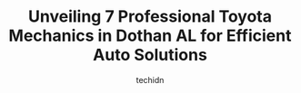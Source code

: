 ---
layout: ampstory
image: https://images.unsplash.com/photo-1494976388531-d1058494cdd8?ixlib=rb-4.0.3&ixid=MnwxMjA3fDB8MHxwaG90by1wYWdlfHx8fGVufDB8fHx8&auto=format&fit=crop&w=640&h=853&q=80
author: techidn
featured: false
description: When it comes to finding reliable automotive experts in Dothan AL, USA, look no further than the 7 best Toyota Mechanic in the area. With their exceptional skills and dedication to providing
title: Unveiling 7 Professional Toyota Mechanics in Dothan AL for Efficient Auto Solutions
cover:
   title: Unveiling 7 Professional Toyota Mechanics in Dothan AL for Efficient Auto Solutions
   subtitle: Rickpate
   background: https://images.unsplash.com/photo-1494976388531-d1058494cdd8?ixlib=rb-4.0.3&ixid=MnwxMjA3fDB8MHxwaG90by1wYWdlfHx8fGVufDB8fHx8&auto=format&fit=crop&w=640&h=853&q=80

pages: 
 - layout: thirds
   top: <h1>#1 Tuffy Tire & Auto Service Center</h1>
   bottom: "<p>Highly Recommend with the new management team. Honest, knowledgeable lead mechanic could have taken advantage of me and run a $170 AC diagnostic, but knew the exact probl</p>"
   background: https://www.knot35.com/toplist/wp-content/uploads/2023/06/best-toyota-mechanic-1-in-dothan-al-1685841287.jpeg
   backgroundblur: true
 - layout: thirds
   top: <h1>#2 ProFormance Car Care Center</h1>
   bottom: "<p>3369 W Main St, Dothan, AL 36305, United States</p>"
   background: https://www.knot35.com/toplist/wp-content/uploads/2023/06/best-toyota-mechanic-2-in-dothan-al-1685841288.jpeg
   cta:
      link: https://www.knot35.com/toplist/unveiling-7-professional-toyota-mechanics-in-dothan-al-for-efficient-auto-solutions/
      text: Unveiling 7 Professional Toyota Mechanics in Dothan AL for Efficient Auto Solutions
 - layout: thirds
   top: <h1>#3 Toyota of Dothan Service Center</h1>
   bottom: "<p>2285 Ross Clark Cir, Dothan, AL 36301, United States</p>"
   background: https://www.knot35.com/toplist/wp-content/uploads/2023/06/best-toyota-mechanic-3-in-dothan-al-1685841288.jpeg
   cta:
      link: https://www.knot35.com/toplist/unveiling-7-professional-toyota-mechanics-in-dothan-al-for-efficient-auto-solutions/
      text: Unveiling 7 Professional Toyota Mechanics in Dothan AL for Efficient Auto Solutions
 - layout: thirds
   top: <h1>#4 Howells Automotive</h1>
   bottom: "<p>2314 Ross Clark Cir #5, Dothan, AL 36301, United States</p>"
   background: https://images.unsplash.com/photo-1618005182384-a83a8bd57fbe?ixlib=rb-4.0.3&ixid=MnwxMjA3fDB8MHxwaG90by1wYWdlfHx8fGVufDB8fHx8&auto=format&fit=crop&w=640&h=853&q=80
   cta:
      link: https://www.knot35.com/toplist/unveiling-7-professional-toyota-mechanics-in-dothan-al-for-efficient-auto-solutions/
      text: Unveiling 7 Professional Toyota Mechanics in Dothan AL for Efficient Auto Solutions
 - layout: thirds
   top: <h1>#5 West Side Auto Care</h1>
   bottom: "<p>3276 Hartford Hwy, Dothan, AL 36305, United States</p>"
   background: https://images.unsplash.com/photo-1527066579998-dbbae57f45ce?ixlib=rb-4.0.3&ixid=MnwxMjA3fDB8MHxwaG90by1wYWdlfHx8fGVufDB8fHx8&auto=format&fit=crop&w=640&h=853&q=80
   cta:
      link: https://www.knot35.com/toplist/unveiling-7-professional-toyota-mechanics-in-dothan-al-for-efficient-auto-solutions/
      text: Unveiling 7 Professional Toyota Mechanics in Dothan AL for Efficient Auto Solutions
 - layout: thirds
   top: <h1>#6 Gibbons Automotive Inc.</h1>
   bottom: "<p>1608 Montgomery Hwy, Dothan, AL 36303, United States</p>"
   background: https://images.unsplash.com/photo-1561679660-d00ee1e0dc8e?ixlib=rb-4.0.3&ixid=MnwxMjA3fDB8MHxwaG90by1wYWdlfHx8fGVufDB8fHx8&auto=format&fit=crop&w=640&h=853&q=80
   cta:
      link: https://www.knot35.com/toplist/unveiling-7-professional-toyota-mechanics-in-dothan-al-for-efficient-auto-solutions/
      text: Unveiling 7 Professional Toyota Mechanics in Dothan AL for Efficient Auto Solutions
 - layout: thirds
   top: <h1>#7 Southside Auto & Truck Repair</h1>
   bottom: "<p>1061 S Foster St, Dothan, AL 36301, United States</p>"
   background: https://images.unsplash.com/photo-1547366785-564103df7e13?ixlib=rb-4.0.3&ixid=MnwxMjA3fDB8MHxwaG90by1wYWdlfHx8fGVufDB8fHx8&auto=format&fit=crop&w=640&h=853&q=80
   cta:
      link: https://www.knot35.com/toplist/unveiling-7-professional-toyota-mechanics-in-dothan-al-for-efficient-auto-solutions/
      text: Unveiling 7 Professional Toyota Mechanics in Dothan AL for Efficient Auto Solutions
 - layout: thirds
   middle: Continue reading...
   background: https://images.unsplash.com/photo-1597773150796-e5c14ebecbf5?ixlib=rb-4.0.3&ixid=MnwxMjA3fDB8MHxwaG90by1wYWdlfHx8fGVufDB8fHx8&auto=format&fit=crop&w=640&h=853&q=80
   cta:
      link: https://www.knot35.com/toplist/unveiling-7-professional-toyota-mechanics-in-dothan-al-for-efficient-auto-solutions/
      text: Unveiling 7 Professional Toyota Mechanics in Dothan AL for Efficient Auto Solutions
      
---